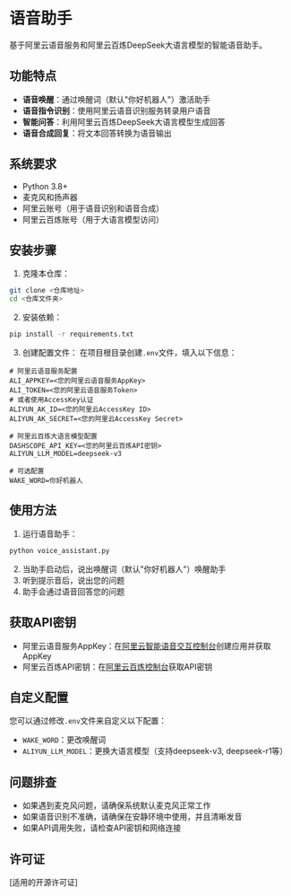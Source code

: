 # 语音助手

基于阿里云语音服务和阿里云百炼DeepSeek大语言模型的智能语音助手。

## 功能特点

- **语音唤醒**：通过唤醒词（默认"你好机器人"）激活助手
- **语音指令识别**：使用阿里云语音识别服务转录用户语音
- **智能问答**：利用阿里云百炼DeepSeek大语言模型生成回答
- **语音合成回复**：将文本回答转换为语音输出

## 系统要求

- Python 3.8+
- 麦克风和扬声器
- 阿里云账号（用于语音识别和语音合成）
- 阿里云百炼账号（用于大语言模型访问）

## 安装步骤

1. 克隆本仓库：
```bash
git clone <仓库地址>
cd <仓库文件夹>
```

2. 安装依赖：
```bash
pip install -r requirements.txt
```

3. 创建配置文件：
在项目根目录创建`.env`文件，填入以下信息：
```
# 阿里云语音服务配置
ALI_APPKEY=<您的阿里云语音服务AppKey>
ALI_TOKEN=<您的阿里云语音服务Token>
# 或者使用AccessKey认证
ALIYUN_AK_ID=<您的阿里云AccessKey ID>
ALIYUN_AK_SECRET=<您的阿里云AccessKey Secret>

# 阿里云百炼大语言模型配置
DASHSCOPE_API_KEY=<您的阿里云百炼API密钥>
ALIYUN_LLM_MODEL=deepseek-v3

# 可选配置
WAKE_WORD=你好机器人
```

## 使用方法

1. 运行语音助手：
```bash
python voice_assistant.py
```

2. 当助手启动后，说出唤醒词（默认"你好机器人"）唤醒助手
3. 听到提示音后，说出您的问题
4. 助手会通过语音回答您的问题

## 获取API密钥

- 阿里云语音服务AppKey：在[阿里云智能语音交互控制台](https://nls-portal.console.aliyun.com/applist)创建应用并获取AppKey
- 阿里云百炼API密钥：在[阿里云百炼控制台](https://bailian.console.aliyun.com/)获取API密钥

## 自定义配置

您可以通过修改`.env`文件来自定义以下配置：

- `WAKE_WORD`：更改唤醒词
- `ALIYUN_LLM_MODEL`：更换大语言模型（支持deepseek-v3, deepseek-r1等）

## 问题排查

- 如果遇到麦克风问题，请确保系统默认麦克风正常工作
- 如果语音识别不准确，请确保在安静环境中使用，并且清晰发音
- 如果API调用失败，请检查API密钥和网络连接

## 许可证

[适用的开源许可证] 